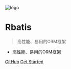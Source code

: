 ![logo](https://docsify.js.org/_media/icon.svg)

# Rbatis

> 高性能、易用的ORM框架

* 高性能、易用的ORM框架

[GitHub](https://github.com/rbatis/rbatis)
[Get Started](#quick-start)